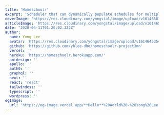 ```yaml
---
title: 'Homeschoolr'
excerpt: 'Scheduler that can dynamically populate schedules for multiple users based on user type.'
coverImage: 'https://res.cloudinary.com/yongstal/image/upload/v1614658125/portfolio/resized-homeschoolr_rjp1ss.jpg'
articleImage: 'https://res.cloudinary.com/yongstal/image/upload/v1614658125/portfolio/resized-homeschoolr_rjp1ss.jpg'
date: "2020-04-11T01:20:02.322Z"
author:
  name: Yong Lee
  avatar: 'https://res.cloudinary.com/yongstal/image/upload/v1614645354/portfolio/IMG_0185C_rknqbd.jpg'
  github: 'https://github.com/yhlee-dho/homeschoolr-project3mn'
  vercel: ''
  heroku: 'https://homeschoolr.herokuapp.com/'
  antdesign: ''
  apollo: ''
  auth0: ''
  graphql: ''
  next: ''
  react: 'react'
  tailwindcss: ''
  typescript: ''
  wordpress: ''
ogImage:
  url: 'https://og-image.vercel.app/**Hello**%20World%20-%20Yong%20Lee.png?theme=dark&md=1&fontSize=100px&images=https%3A%2F%2Fassets.vercel.com%2Fimage%2Fupload%2Ffront%2Fassets%2Fdesign%2Fvercel-triangle-white.svg&images=https%3A%2F%2Fcdn.jsdelivr.net%2Fgh%2Fremojansen%2Flogo.ts%40master%2Fts.svg'
---
```

